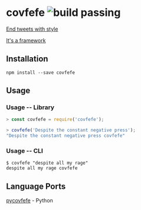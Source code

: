 # covfefe ![build passing](https://img.shields.io/badge/build-passing-brightgreen.svg)

[End tweets with style](https://archive.is/f7UL3)

[It's a framework](https://twitter.com/OngEmil/status/869779870682935296)

## Installation

```
npm install --save covfefe
```

## Usage

### Usage -- Library

```javascript
> const covfefe = require('covfefe');

> covfefe('Despite the constant negative press');
"Despite the constant negative press covfefe"
```

### Usage -- CLI

```
$ covfefe "despite all my rage"
despite all my rage covfefe
```

## Language Ports

[pycovfefe](https://bitbucket.org/petersanchez/pycovfefe) - Python
